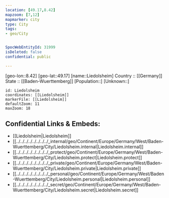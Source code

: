 ```yaml
---
location: [49.17,8.42] 
mapzoom: [7,12] 
mapmarker: city 
type: City
tags:
- geo/City


SpocWebEntityId: 31999
isDeleted: false
confidential: public

---
```

[geo-lon::8.42] 
[geo-lat::49.17] 
[name::Liedolsheim] 
Country :: [[Germany]]  
State :: [[Baden-Wuerttemberg]] 
[Population::] 
[Unknown::] 


```leaflet
id: Liedolsheim
coordinates: [[Liedolsheim]] 
markerFile: [[Liedolsheim]] 
defaultZoom: 11 
maxZoom: 18
```


## Confidential Links & Embeds: 
- [[Liedolsheim|Liedolsheim]]  
- [[../../../../../../../../_internal/geo/Continent/Europe/Germany/West/Baden-Wuerttemberg/City/Liedolsheim.internal|Liedolsheim.internal]] 
- [[../../../../../../../../_protect/geo/Continent/Europe/Germany/West/Baden-Wuerttemberg/City/Liedolsheim.protect|Liedolsheim.protect]] 
- [[../../../../../../../../_private/geo/Continent/Europe/Germany/West/Baden-Wuerttemberg/City/Liedolsheim.private|Liedolsheim.private]] 
- [[../../../../../../../../_personal/geo/Continent/Europe/Germany/West/Baden-Wuerttemberg/City/Liedolsheim.personal|Liedolsheim.personal]] 
- [[../../../../../../../../_secret/geo/Continent/Europe/Germany/West/Baden-Wuerttemberg/City/Liedolsheim.secret|Liedolsheim.secret]] 
